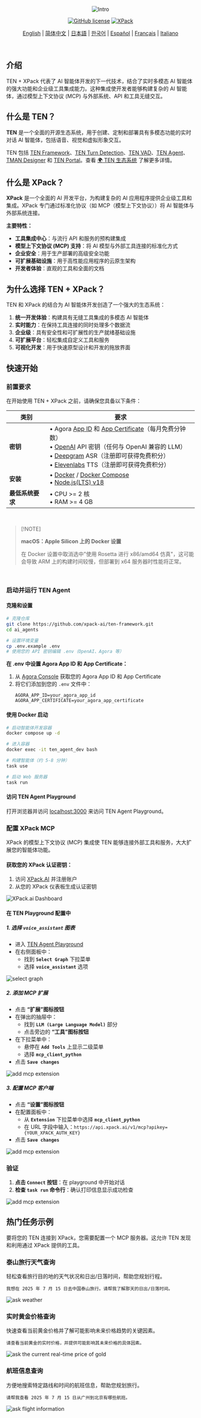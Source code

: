 <div align="center">

![Intro](./assets/xpack/intro-bg.png)

[![GitHub license](https://img.shields.io/badge/License-Apache_2.0-blue.svg?labelColor=%20%239b8afb&color=%20%237a5af8)](https://github.com/TEN-framework/TEN-Agent/blob/main/LICENSE) [![XPack](https://img.shields.io/badge/XPack-Try%20it%20now!-blue?logo=googlechrome&logoColor=white)](https://xpack.ai)

[English](../README.md) | [简体中文](README-CN.md) | [日本語](README-JP.md) | [한국어](README-KR.md) | [Español](README-ES.md) | [Français](README-FR.md) | [Italiano](README-IT.md)

</div>

<br>


## 介绍

TEN + XPack 代表了 AI 智能体开发的下一代技术，结合了实时多模态 AI 智能体的强大功能和企业级工具集成能力。这种集成使开发者能够构建复杂的 AI 智能体，通过模型上下文协议 (MCP) 与外部系统、API 和工具无缝交互。

## 什么是 TEN？

**TEN** 是一个全面的开源生态系统，用于创建、定制和部署具有多模态功能的实时对话 AI 智能体，包括语音、视觉和虚拟形象交互。

TEN 包括 [TEN Framework](https://github.com/ten-framework/ten-framework)、[TEN Turn Detection](https://github.com/ten-framework/ten-turn-detection)、[TEN VAD](https://github.com/ten-framework/ten-vad)、[TEN Agent](https://github.com/TEN-framework/ten-framework/tree/main/ai_agents/demo)、[TMAN Designer](https://github.com/TEN-framework/ten-framework/tree/main/core/src/ten_manager/designer_frontend) 和 [TEN Portal](https://github.com/ten-framework/portal)。查看 [🌍 TEN 生态系统](#-ten-生态系统) 了解更多详情。


## 什么是 XPack？

**XPack** 是一个全面的 AI 开发平台，为构建复杂的 AI 应用程序提供企业级工具和集成。XPack 专门通过标准化协议（如 MCP（模型上下文协议））将 AI 智能体与外部系统连接。

**主要特性：**
- **工具集成中心**：与流行 API 和服务的预构建集成
- **模型上下文协议 (MCP) 支持**：将 AI 模型与外部工具连接的标准化方式
- **企业安全**：用于生产部署的高级安全功能
- **可扩展基础设施**：用于高性能应用程序的云原生架构
- **开发者体验**：直观的工具和全面的文档

## 为什么选择 TEN + XPack？

TEN 和 XPack 的结合为 AI 智能体开发创造了一个强大的生态系统：

1. **统一开发体验**：构建具有无缝工具集成的多模态 AI 智能体
2. **实时能力**：在保持工具连接的同时处理多个数据流
3. **企业级**：具有安全性和可扩展性的生产就绪基础设施
4. **可扩展平台**：轻松集成自定义工具和服务
5. **可视化开发**：用于快速原型设计和开发的拖放界面

## 快速开始

### 前置要求

在开始使用 TEN + XPack 之前，请确保您具备以下条件：

| 类别 | 要求 |
| --- | --- |
| **密钥** | • Agora [App ID](https://docs.agora.io/en/video-calling/get-started/manage-agora-account?platform=web#create-an-agora-project) 和 [App Certificate](https://docs.agora.io/en/video-calling/get-started/manage-agora-account?platform=web#create-an-agora-project)（每月免费分钟数）<br>• [OpenAI](https://openai.com/index/openai-api/) API 密钥（任何与 OpenAI 兼容的 LLM）<br>• [Deepgram](https://deepgram.com/) ASR（注册即可获得免费积分）<br>• [Elevenlabs](https://elevenlabs.io/) TTS（注册即可获得免费积分）|
| **安装** | • [Docker](https://www.docker.com/) / [Docker Compose](https://docs.docker.com/compose/)<br>• [Node.js(LTS) v18](https://nodejs.org/en) |
| **最低系统要求** | • CPU >= 2 核<br>• RAM >= 4 GB |

<br>

> \[!NOTE]
>
> **macOS：Apple Silicon 上的 Docker 设置**
>
> 在 Docker 设置中取消选中"使用 Rosetta 进行 x86/amd64 仿真"，这可能会导致 ARM 上的构建时间较慢，但部署到 x64 服务器时性能将正常。

<br>


### 启动并运行 TEN Agent

#### 克隆和设置

```bash
# 克隆仓库
git clone https://github.com/xpack-ai/ten-framework.git
cd ai_agents

# 设置环境变量
cp .env.example .env
# 使用您的 API 密钥编辑 .env（OpenAI、Agora 等）
```

**在 .env 中设置 Agora App ID 和 App Certificate：**

1. 从 [Agora Console](https://console.agora.io/) 获取您的 Agora App ID 和 App Certificate
2. 将它们添加到您的 `.env` 文件中：
   ```
   AGORA_APP_ID=your_agora_app_id
   AGORA_APP_CERTIFICATE=your_agora_app_certificate
   ```

#### 使用 Docker 启动

```bash
# 启动智能体开发容器
docker compose up -d

# 进入容器
docker exec -it ten_agent_dev bash

# 构建智能体（约 5-8 分钟）
task use

# 启动 Web 服务器
task run
```

#### 访问 TEN Agent Playground

打开浏览器并访问 [localhost:3000](http://localhost:3000) 来访问 TEN Agent Playground。

### 配置 XPack MCP

XPack 的模型上下文协议 (MCP) 集成使 TEN 能够连接外部工具和服务，大大扩展您的智能体功能。

#### 获取您的 XPack 认证密钥：

1. 访问 [XPack.AI](https://xpack.ai/) 并注册账户
2. 从您的 XPack 仪表板生成认证密钥

![XPack.ai Dashboard](./assets/xpack/xpack-dashboard.png)

#### 在 TEN Playground 配置中

##### 1. 选择 `voice_assistant` 图表
- 进入 [TEN Agent Playground](http://localhost:3000)
- 在右侧面板中：
   - 找到 **`Select Graph`** 下拉菜单
   - 选择 **`voice_assistant`** 选项

![select graph](./assets/ui-mcp-config-1.png)

##### 2. 添加 MCP 扩展
- 点击 **“扩展”图标按钮**
- 在弹出的抽屉中：
   - 找到 **`LLM (Large Language Model)`** 部分
   - 点击旁边的 **“工具”图标按钮**
- 在下拉菜单中：
   - 悬停在 **`Add Tools`** 上显示二级菜单
   - 选择 **`mcp_client_python`**
- 点击 **`Save changes`**

![add mcp extension](./assets/ui-mcp-config-2.png)


##### 3. 配置 MCP 客户端
- 点击 **“设置”图标按钮**
- 在配置面板中：
   - 从 **`Extension`** 下拉菜单中选择 **`mcp_client_python`**
   - 在 URL 字段中输入：`https://api.xpack.ai/v1/mcp?apikey={YOUR_XPACK_AUTH_KEY}`
- 点击 **`Save changes`**

![add mcp extension](./assets/ui-mcp-config-3.png)

### 验证

1. **点击 `Connect` 按钮**：在 playground 中开始对话
2. **检查 `task run` 命令行**：确认打印信息显示成功检查

![add mcp extension](./assets/ui-mcp-config-4.png)


## 热门任务示例

要将您的 TEN 连接到 XPack，您需要配置一个 MCP 服务器。这允许 TEN 发现和利用通过 XPack 提供的工具。

### 泰山旅行天气查询

轻松查看旅行目的地的天气状况和日出/日落时间，帮助您规划行程。

```
我想在 2025 年 7 月 15 日去中国泰山旅行。请帮我了解那天的日出/日落时间。
```
![ask weather](./assets/xpack/demo-weather.png)


### 实时黄金价格查询

快速查看当前黄金价格并了解可能影响未来价格趋势的关键因素。

```
请查看当前黄金的实时价格，并提供可能影响其未来价格的具体因素。
```

![ask the current real-time price of gold](./assets/xpack/demo-gold-real-time.png)

### 航班信息查询

方便地搜索特定路线和时间的航班信息，帮助您规划旅行。

```
请帮我查看 2025 年 7 月 15 日从广州到北京有哪些航班。
```
![ask flight information](./assets/xpack/demo-flight-info.png)

